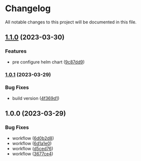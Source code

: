 # Changelog

All notable changes to this project will be documented in this file.

## [1.1.0](https://github.com/nomaddevops/simplon-voting-app/compare/v1.0.1...v1.1.0) (2023-03-30)


### Features

* pre configure helm chart ([9c87dd9](https://github.com/nomaddevops/simplon-voting-app/commit/9c87dd932ead601a5744a000e44ba6c70d6470c7))

### [1.0.1](https://github.com/nomaddevops/simplon-voting-app/compare/v1.0.0...v1.0.1) (2023-03-29)


### Bug Fixes

* build version ([4f369d1](https://github.com/nomaddevops/simplon-voting-app/commit/4f369d15d4460a7cc93c936ecc86fc87a1b50206))

## 1.0.0 (2023-03-29)


### Bug Fixes

* workflow ([6d0b2d8](https://github.com/nomaddevops/simplon-voting-app/commit/6d0b2d88c5636d380b3943d23eaa35628ec0e820))
* workflow ([6d1a1e0](https://github.com/nomaddevops/simplon-voting-app/commit/6d1a1e050b0b53c242a20d9a88a8018838d173d4))
* workflow ([d5ced76](https://github.com/nomaddevops/simplon-voting-app/commit/d5ced76a4405ec70d45aaa1b02e047ea472c7c1f))
* workflow ([3677ce4](https://github.com/nomaddevops/simplon-voting-app/commit/3677ce4d2bdb335d0411eda09a046e416107895a))
